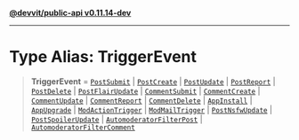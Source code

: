 [**@devvit/public-api v0.11.14-dev**](../README.md)

---

# Type Alias: TriggerEvent

> **TriggerEvent** = [`PostSubmit`](PostSubmit.md) \| [`PostCreate`](PostCreate.md) \| [`PostUpdate`](PostUpdate.md) \| [`PostReport`](PostReport.md) \| [`PostDelete`](PostDelete.md) \| [`PostFlairUpdate`](PostFlairUpdate.md) \| [`CommentSubmit`](CommentSubmit.md) \| [`CommentCreate`](CommentCreate.md) \| [`CommentUpdate`](CommentUpdate.md) \| [`CommentReport`](CommentReport.md) \| [`CommentDelete`](CommentDelete.md) \| [`AppInstall`](AppInstall.md) \| [`AppUpgrade`](AppUpgrade.md) \| [`ModActionTrigger`](ModActionTrigger.md) \| [`ModMailTrigger`](ModMailTrigger.md) \| [`PostNsfwUpdate`](PostNsfwUpdate.md) \| [`PostSpoilerUpdate`](PostSpoilerUpdate.md) \| [`AutomoderatorFilterPost`](AutomoderatorFilterPost.md) \| [`AutomoderatorFilterComment`](AutomoderatorFilterComment.md)

